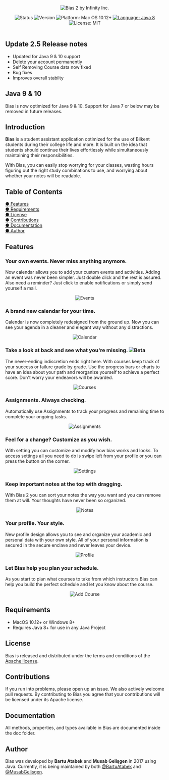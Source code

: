 <p align="center">
  <img src="https://lh3.googleusercontent.com/1xIAEPi7rD0HrPyXEvsNlpqE9LtNtF9DIynlERLVHesuPIZ8aSrx4N39VDbh8j1cfKz_xjH1_xh-MAXU=s1000" alt="Bias 2 by Infinity Inc."/>
</p>

<p align="center">
    <img src="https://img.shields.io/pypi/status/Django.svg" alt="Status"/>
    <img src="https://img.shields.io/badge/version-2.5.0-blue.svg" alt="Version"/>
    <img src="https://img.shields.io/badge/platform-MacOS%2010.12%2B-orange.svg" alt="Platform: Mac OS 10.12+"/>
    <a href="https://developer.apple.com/swift"><img src="https://img.shields.io/badge/language-java%208-brightgreen.svg" alt="Language: Java 8" /></a>
    <img src="https://img.shields.io/crates/l/rustc-serialize.svg" alt="License: MIT" /> <br><br>
</p>

## Update 2.5 Release notes

* Updated for Java 9 & 10 support
* Delete your account permanently
* Self Removing Course data now fixed
* Bug fixes
* Improves overall stabilty

## Java 9 & 10

Bias is now optimized for Java 9 & 10. Support for Java 7 or below may be removed in future releases.

## Introduction

**Bias** is a student assistant application optimized for the use of Bilkent students during their college life and more. It is built on the idea that students should continue their lives effortlessly while simultaneously maintaining their responsibilities.

With Bias, you can easily stop worrying for your classes, wasting hours figuring out the right study combinations to use, and worrying about whether your notes will be readable.

## Table of Contents
[● Features](https://github.com/bartuatabek/Bias#features)  
[● Requirements](https://github.com/bartuatabek/Biasrequirements)  
[● License](https://github.com/bartuatabek/Bias#license)  
[● Contributions](https://github.com/bartuatabek/Bias#contributions)   
[● Documentation](https://github.com/bartuatabek/Bias#documentation)    
[● Author](https://github.com/bartuatabek/Bias#author)     

## Features

### Your own events. Never miss anything anymore.

Now calendar allows you to add your custom events and activities. Adding an event was never been simpler. Just double click and the rest is assured. Also need a reminder? Just click to enable notifications or simply send yourself a mail.

<p align="center">
  <img src="https://lh3.googleusercontent.com/NCtzxBN8BzTCuMRe02dqkFS1YFDe1vUo9u4jBiH7iY9eCRBGTmPk9_AoFLpdVqgHoHnt0wETNNrSmjZk1A=s1070" alt="Events"/>
</p>

### A brand new calendar for your time.

Calendar is now completely redesigned from the ground up. Now you can see your agenda in a cleaner and elegant way without any distractions.

<p align="center">
  <img src="https://lh3.googleusercontent.com/JBiBuQHpkBvyB1hlXrrHVeqY7qUwJWX8mRHwlh-yY3pm8y4vDusFM5KpaXyPmhHVaoLGZmP9JAwU-mR6=s535" alt="Calendar"/>
</p>

### Take a look at back and see what you're missing. ![Beta](http://i.imgur.com/JyYiUJq.png)
The never-ending indiscretion ends right here. With courses keep track of your success or failure grade by grade. Use the progress bars or charts to have an idea about your path and reorganize yourself to achieve a perfect score. Don't worry your endeavors will be awarded.

<p align="center">
  <img src="https://lh3.googleusercontent.com/oXDXhABTlpEr533hEYFHXXRMfEneBozs_xUQYnnBCEwkenNeoXxErCl9msG0AAgf-bSHM_BR6JOUu-cBoA=s1600" alt="Courses"/>
</p>

### Assignments. Always checking.

Automatically use Assignments to track your progress and remaining time to complete your ongoing tasks.

<p align="center">
  <img src="https://lh3.googleusercontent.com/2R-R_Is-DJ3tx9uisQdfUTDxsuPmT3G2Wz6WjBWLZhS86V9AQaK1YHhjlS9KzOtehZAGAPI0ww_Qnl2m70A=s626" alt="Assignments"/>
</p>

### Feel for a change? Customize as you wish.

With setting you can customize and modify how bias works and looks. To access settings all you need to do is swipe left from your profile or you can press the button on the corner.

<p align="center">
  <img src="https://lh3.googleusercontent.com/Mys-OGyjRVrpY0SnbN5yOIKdZWYEpYAbW8qp2iqxiVKSbKnmTNujNYbkByYrNi4MibR-djVjn72AHRp9MA=s1046" alt="Settings"/>
</p>

### Keep important notes at the top with dragging.

With Bias 2 you can sort your notes the way you want and you can remove them at will. Your thoughts have never been so organized.

<p align="center">
    <img src="https://lh3.googleusercontent.com/mVi9ztZQraaKoxstSS7Ji-cur7-TaXlHe3TTJNAl1uG3PZjaKzv167lchZ4YVof9Y8NGsIu27A-s_w4AXu8=s1070" alt="Notes"/>
</p>

### Your profile. Your style.

New profile design allows you to see and organize your academic and personal data with your own style. All of your personal information is secured in the secure enclave and never leaves your device.

<p align="center">
  <img src="https://lh3.googleusercontent.com/dhsMfDzvlLou8t5dl36OWCOrebMHfZVq85sF4ic6YXrfyRhHdTIGBbq9BHNADAfZygPvvAj6sW_8-twU=s535" alt="Profile"/>
</p>

### Let Bias help you plan your schedule.

As you start to plan what courses to take from which instructors Bias can help you build the perfect schedule and let you know about the course.

<p align="center">
  <img src="https://lh3.googleusercontent.com/gmy_2Nx8yGlXfp_SDMjW4KQ7a-fsjbJzTNorkt652fVJsc8meLRwTuwOO8KwehoV4JWTTEfNHd49y-fkzHs=s535" alt="Add Course"/>
</p>

## Requirements

* MacOS 10.12+ or Windows 8+
* Requires Java 8+ for use in any Java Project

## License
Bias is released and distributed under the terms and conditions of the [Apache license](https://github.com/bartuatabek/Bias/blob/master/LICENSE.md).

##  Contributions
If you run into problems, please open up an issue. We also actively welcome pull requests. By contributing to Bias you agree that your contributions will be licensed under its Apache license.

## Documentation
All methods, properties, and types available in Bias are documented inside the doc folder.   

## Author
Bias was developed by **Bartu Atabek** and **Musab Gelişgen** in 2017 using Java. Currently, it is being maintained by both [@BartuAtabek](https://github.com/bartuatabek) and [@MusabGelisgen](https://github.com/musabgelisgen).

    
